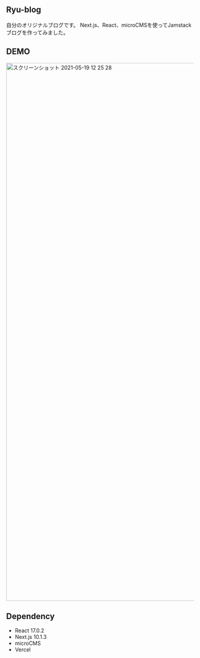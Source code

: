 
## Ryu-blog
自分のオリジナルブログです。
Next.js、React、microCMSを使ってJamstackブログを作ってみました。

## DEMO
<img width="1440" alt="スクリーンショット 2021-05-19 12 25 28" src="https://user-images.githubusercontent.com/62085992/118756138-40ba5500-b8a5-11eb-8250-0e27e6b0a346.png">

## Dependency

- React 17.0.2
- Next.js 10.1.3
- microCMS
- Vercel




